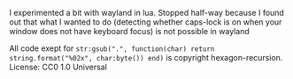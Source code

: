 I experimented a bit with wayland in lua. Stopped half-way because I found out that what I wanted to do (detecting whether caps-lock is on when your window does not have keyboard focus) is not possible in wayland

All code exept for `str:gsub(".", function(char) return string.format("%02x", char:byte()) end)` is copyright hexagon-recursion. License: CC0 1.0 Universal
